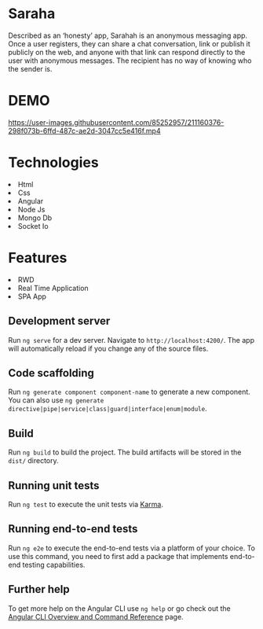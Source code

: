 # Saraha

Described as an ‘honesty’ app, Sarahah is an anonymous messaging app. Once a user registers, they can share a chat conversation, link or publish it publicly on the web, and anyone with that link can respond directly to the user with anonymous messages. The recipient has no way of knowing who the sender is.

# DEMO




https://user-images.githubusercontent.com/85252957/211160376-298f073b-6ffd-487c-ae2d-3047cc5e416f.mp4








# Technologies
<li>Html</li>
<li>Css</li>
<li>Angular</li>
<li>Node Js</li>
<li>Mongo Db</li>
<li>Socket Io</li>



# Features
<li>RWD</li>
<li>Real Time Application</li>
<li>SPA App</li>















## Development server

Run `ng serve` for a dev server. Navigate to `http://localhost:4200/`. The app will automatically reload if you change any of the source files.

## Code scaffolding

Run `ng generate component component-name` to generate a new component. You can also use `ng generate directive|pipe|service|class|guard|interface|enum|module`.

## Build

Run `ng build` to build the project. The build artifacts will be stored in the `dist/` directory.

## Running unit tests

Run `ng test` to execute the unit tests via [Karma](https://karma-runner.github.io).

## Running end-to-end tests

Run `ng e2e` to execute the end-to-end tests via a platform of your choice. To use this command, you need to first add a package that implements end-to-end testing capabilities.

## Further help

To get more help on the Angular CLI use `ng help` or go check out the [Angular CLI Overview and Command Reference](https://angular.io/cli) page.
